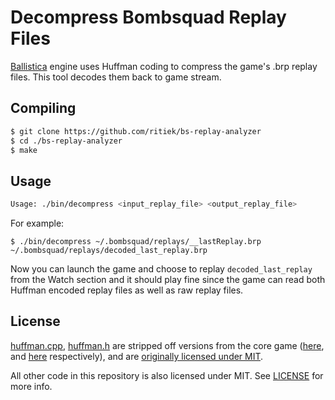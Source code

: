 # Decompress Bombsquad Replay Files

[Ballistica](https://github.com/efroemling/ballistica) engine uses Huffman coding to compress the game's
.brp replay files. This tool decodes them back to game stream.

## Compiling

```bash
$ git clone https://github.com/ritiek/bs-replay-analyzer
$ cd ./bs-replay-analyzer
$ make
```

## Usage

```bash
Usage: ./bin/decompress <input_replay_file> <output_replay_file>
```
For example:
```
$ ./bin/decompress ~/.bombsquad/replays/__lastReplay.brp ~/.bombsquad/replays/decoded_last_replay.brp
```

Now you can launch the game and choose to replay `decoded_last_replay` from the Watch section and it should
play fine since the game can read both Huffman encoded replay files as well as raw replay files.

## License

[huffman.cpp](/src/huffman.cpp), [huffman.h](/src/huffman.h) are stripped off versions from the core game ([here](https://github.com/efroemling/ballistica/blob/50f91361f41c69cc4e87eeba32217ff9558ada3e/src/ballistica/base/support/huffman.cc), and [here](https://github.com/efroemling/ballistica/blob/master/src/ballistica/base/support/huffman.h) respectively), and are [originally licensed under MIT](https://github.com/efroemling/ballistica/blob/50f91361f41c69cc4e87eeba32217ff9558ada3e/LICENSE).

All other code in this repository is also licensed under MIT. See [LICENSE](/LICENSE) for more info.
